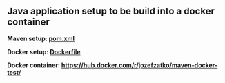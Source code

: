 ## Java application setup to be build into a docker container

**Maven setup: [pom.xml](https://github.com/jozefzatko/maven-docker-test/blob/master/maven-docker-test/pom.xml)**

**Docker setup: [Dockerfile](https://github.com/jozefzatko/maven-docker-test/blob/master/maven-docker-test/Dockerfile)**

**Docker container: https://hub.docker.com/r/jozefzatko/maven-docker-test/**

